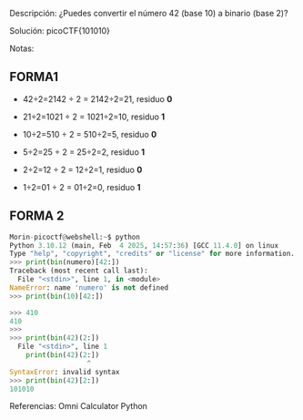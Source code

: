 Descripción: ¿Puedes convertir el número 42 (base 10) a binario (base 2)?

Solución: picoCTF{101010}

Notas: 
## FORMA1
- 42÷2=2142 ÷ 2 = 2142÷2=21, residuo **0**
    
- 21÷2=1021 ÷ 2 = 1021÷2=10, residuo **1**
    
- 10÷2=510 ÷ 2 = 510÷2=5, residuo **0**
    
- 5÷2=25 ÷ 2 = 25÷2=2, residuo **1**
    
- 2÷2=12 ÷ 2 = 12÷2=1, residuo **0**
    
- 1÷2=01 ÷ 2 = 01÷2=0, residuo **1**

## FORMA 2
``` Python
Morin-picoctf@webshell:~$ python
Python 3.10.12 (main, Feb  4 2025, 14:57:36) [GCC 11.4.0] on linux
Type "help", "copyright", "credits" or "license" for more information.
>>> print(bin(numero)[42:])
Traceback (most recent call last):
  File "<stdin>", line 1, in <module>
NameError: name 'numero' is not defined
>>> print(bin(10)[42:])

>>> 410
410
>>> 
>>> print(bin(42)(2:])
  File "<stdin>", line 1
    print(bin(42)(2:])
                   ^
SyntaxError: invalid syntax
>>> print(bin(42)[2:])
101010
```

Referencias: 
	Omni Calculator
	Python
	